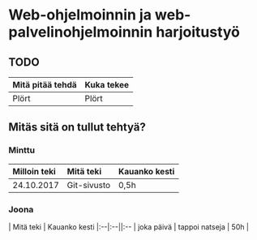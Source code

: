 # Web-ohjelmoinnin ja web-palvelinohjelmoinnin harjoitustyö

## TODO

| Mitä pitää tehdä | Kuka tekee |
|:--|:--|
| Plört | Plört |

## Mitäs sitä on tullut tehtyä?

### Minttu

Milloin teki | Mitä teki | Kauanko kesti
|:--|:--|:--|
| 24.10.2017 | Git-sivusto | 0,5h |

### Joona

| Mitä teki | Kauanko kesti
|:--|:--||:--
| joka päivä | tappoi natseja | 50h |
